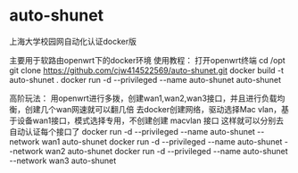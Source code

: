 # auto-shunet
上海大学校园网自动化认证docker版

主要用于软路由openwrt下的docker环境
使用教程：
打开openwrt终端
cd /opt
git clone https://github.com/cjw414522569/auto-shunet.git
docker build -t auto-shunet .
docker run -d --privileged --name auto-shunet auto-shunet

高阶玩法：
用openwrt进行多拨，创建wan1,wan2,wan3接口，并且进行负载均衡，创建几个wan网速就可以翻几倍
去docker创建网络，驱动选择Mac vlan，基于设备wan1接口，模式选择专用，不创建创建 macvlan 接口
这样就可以分别去自动认证每个接口了
docker run -d --privileged --name auto-shunet --network wan1 auto-shunet
docker run -d --privileged --name auto-shunet --network wan2 auto-shunet
docker run -d --privileged --name auto-shunet --network wan3 auto-shunet

